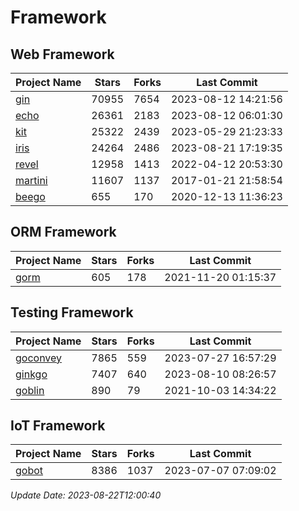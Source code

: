 # Framework

## Web Framework
| Project Name | Stars | Forks | Last Commit |
| ------------ | ----- | ----- | ----------- |
| [gin](https://github.com/gin-gonic/gin) | 70955 | 7654 | 2023-08-12 14:21:56 |
| [echo](https://github.com/labstack/echo) | 26361 | 2183 | 2023-08-12 06:01:30 |
| [kit](https://github.com/go-kit/kit) | 25322 | 2439 | 2023-05-29 21:23:33 |
| [iris](https://github.com/kataras/iris) | 24264 | 2486 | 2023-08-21 17:19:35 |
| [revel](https://github.com/revel/revel) | 12958 | 1413 | 2022-04-12 20:53:30 |
| [martini](https://github.com/go-martini/martini) | 11607 | 1137 | 2017-01-21 21:58:54 |
| [beego](https://github.com/astaxie/beego) | 655 | 170 | 2020-12-13 11:36:23 |

## ORM Framework
| Project Name | Stars | Forks | Last Commit |
| ------------ | ----- | ----- | ----------- |
| [gorm](https://github.com/jinzhu/gorm) | 605 | 178 | 2021-11-20 01:15:37 |

## Testing Framework
| Project Name | Stars | Forks | Last Commit |
| ------------ | ----- | ----- | ----------- |
| [goconvey](https://github.com/smartystreets/goconvey) | 7865 | 559 | 2023-07-27 16:57:29 |
| [ginkgo](https://github.com/onsi/ginkgo) | 7407 | 640 | 2023-08-10 08:26:57 |
| [goblin](https://github.com/franela/goblin) | 890 | 79 | 2021-10-03 14:34:22 |

## IoT Framework
| Project Name | Stars | Forks | Last Commit |
| ------------ | ----- | ----- | ----------- |
| [gobot](https://github.com/hybridgroup/gobot) | 8386 | 1037 | 2023-07-07 07:09:02 |

*Update Date: 2023-08-22T12:00:40*